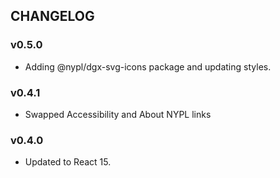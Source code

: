 ## CHANGELOG

### v0.5.0
- Adding @nypl/dgx-svg-icons package and updating styles.

### v0.4.1
- Swapped Accessibility and About NYPL links

### v0.4.0
- Updated to React 15.
